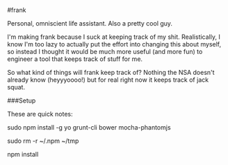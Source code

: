 #frank

Personal, omniscient life assistant. Also a pretty cool guy.

I'm making frank because I suck at keeping track of my shit. Realistically, I know I'm too lazy to actually put the effort into changing this about myself, so instead I thought it would be much more useful (and more fun) to engineer a tool that keeps track of stuff for me.

So what kind of things will frank keep track of? Nothing the NSA doesn't already know (heyyyoooo!) but for real right now it keeps track of jack squat.

###Setup

These are quick notes:

sudo npm install -g yo grunt-cli bower mocha-phantomjs 

sudo rm -r ~/.npm ~/tmp

npm install 
